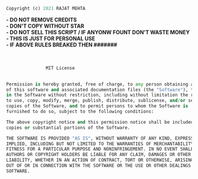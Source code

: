```py
Copyright (c) 2021 RAJAT MEHTA
```
<b>
- DO NOT REMOVE CREDITS<br>
- DON'T COPY WITHOUT STAR<br>
- DO NOT SELL THIS SCRIPT / IF ANYONW FOUNT DON'T WASTE MONEY<br>
- THIS IS JUST FOR PERSONAL USE <br>
- IF ABOVE RULES BREAKED THEN #######<br><br><br>
</b>



```py
               MIT License
             

Permission is hereby granted, free of charge, to any person obtaining a copy
of this software and associated documentation files (the "Software"), to deal
in the Software without restriction, including without limitation the rights
to use, copy, modify, merge, publish, distribute, sublicense, and/or sell
copies of the Software, and to permit persons to whom the Software is
furnished to do so, subject to the following conditions:

The above copyright notice and this permission notice shall be included in all
copies or substantial portions of the Software.

THE SOFTWARE IS PROVIDED "AS IS", WITHOUT WARRANTY OF ANY KIND, EXPRESS OR
IMPLIED, INCLUDING BUT NOT LIMITED TO THE WARRANTIES OF MERCHANTABILITY,
FITNESS FOR A PARTICULAR PURPOSE AND NONINFRINGEMENT. IN NO EVENT SHALL THE
AUTHORS OR COPYRIGHT HOLDERS BE LIABLE FOR ANY CLAIM, DAMAGES OR OTHER
LIABILITY, WHETHER IN AN ACTION OF CONTRACT, TORT OR OTHERWISE, ARISING FROM,
OUT OF OR IN CONNECTION WITH THE SOFTWARE OR THE USE OR OTHER DEALINGS IN THE
SOFTWARE.
```

